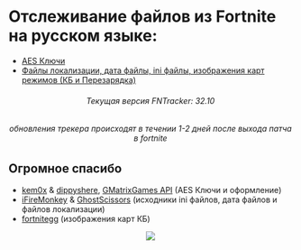 # Отслеживание файлов из Fortnite на русском языке:
- [AES Ключи](https://github.com/spongerxd/FNTracker/tree/main/AES%20%D0%9A%D0%BB%D1%8E%D1%87%D0%B8)
- [Файлы локализации, дата файлы, ini файлы, изображения карт режимов (КБ и Перезарядка)](https://github.com/spongerxd/FNTracker/tree/main/%D0%9A%D0%BE%D0%BD%D1%84%D0%B8%D0%B3%D0%B8)

<h6 align="center">Текущая версия FNTracker: 32.10</h4>
<h6 align="center">обновления трекера происходят в течении 1-2 дней после выхода патча в fortnite</h5>

## Огромное спасибо
- [kem0x](https://github.com/kem0x/Fortnite-Aes-Keys-Archive) & [dippyshere](https://github.com/dippyshere/fortnite-aes-archive), [GMatrixGames API](https://fortnitecentral.genxgames.gg/api/v1/aes) (AES Ключи и оформление)
- [iFireMonkey](https://github.com/iFireMonkey/FortniteTracker) & [GhostScissors](https://github.com/GhostScissors/Fort-Tracker) (исходники ini файлов, дата файлов и файлов локализации)
- [fortnitegg](https://fortnite.gg/map-evolution) (изображения карт КБ)

<p align="center">
  </a>
  <a href="https://discord.gg/4ChcNKndEc">
      <img src="https://img.shields.io/discord/786169051880751104.svg?label=Discord&logo=discord&color=778cd4">
  </a>
</p>
